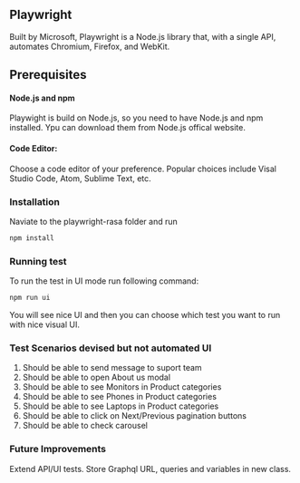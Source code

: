 ## Playwright
Built by Microsoft, Playwright is a Node.js library that, with a single API, automates Chromium, Firefox, and WebKit.


## Prerequisites

#### Node.js and npm

Playwight is build on Node.js, so you need to have Node.js and npm installed. Ypu can download them from Node.js offical website.

#### Code Editor:

Choose a code editor of your preference. Popular choices include Visal Studio Code, Atom, Sublime Text, etc.

### Installation
Naviate to the playwright-rasa folder and run 
``` bash
npm install
```

### Running test
To run the test in UI mode run following command:
``` bash
npm run ui
```
You will see nice UI and then you can choose which test you want to run with nice visual UI.


### Test Scenarios devised but not automated UI
1. Should be able to send message to suport team
2. Should be able to open About us modal
3. Should be able to see Monitors in Product categories
4. Should be able to see Phones in Product categories
5. Should be able to see Laptops in Product categories
6. Should be able to click on Next/Previous pagination buttons
4. Should be able to check carousel 


### Future Improvements
Extend API/UI tests.
Store Graphql URL, queries and variables in new class.
